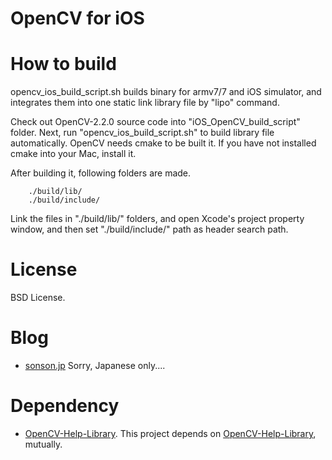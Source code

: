 OpenCV for iOS
=======

How to build
=======
opencv_ios_build_script.sh builds binary for armv7/7 and iOS simulator, and integrates them into one static link library file by "lipo" command.

Check out OpenCV-2.2.0 source code into "iOS_OpenCV_build_script" folder.
Next, run "opencv_ios_build_script.sh" to build library file automatically.
OpenCV needs cmake to be built it.
If you have not installed cmake into your Mac, install it.

After building it, following folders are made.

        ./build/lib/
        ./build/include/

Link the files in "./build/lib/" folders, and open Xcode's project property window, and then set "./build/include/" path as header search path.

License
=======
BSD License.

Blog
=======
 * [sonson.jp][]
Sorry, Japanese only....

Dependency
=======
 * [OpenCV-Help-Library]. This project depends on [OpenCV-Help-Library], mutually.


[sonson.jp]: http://sonson.jp
[BSD License]: http://www.opensource.org/licenses/bsd-license.php
[OpenCV-Help-Library]: https://github.com/sonsongithub/OpenCV-Help-Library